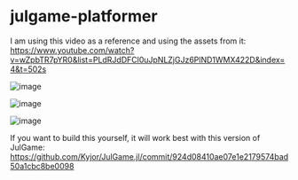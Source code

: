 # julgame-platformer

I am using this video as a reference and using the assets from it: https://www.youtube.com/watch?v=wZpbTR7pYR0&list=PLdRJdDFCl0uJpNLZjGJz6PlND1WMX422D&index=4&t=502s


![image](https://github.com/Kyjor/julgame-platformer/assets/13784123/c767e7eb-a440-4edf-86de-cfea36761403)



![image](https://github.com/Kyjor/julgame-platformer/assets/13784123/761df61c-bb46-49ab-b778-e1184c189952)


![image](https://github.com/Kyjor/julgame-platformer/assets/13784123/7b0ba9df-5b7d-4b9b-bf2a-d30b7324b9a6)

If you want to build this yourself, it will work best with this version of JulGame: https://github.com/Kyjor/JulGame.jl/commit/924d08410ae07e1e2179574bad50a1cbc8be0098

